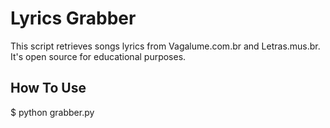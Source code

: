 # Lyrics Grabber
This script retrieves songs lyrics from Vagalume.com.br and Letras.mus.br. It's open source for educational purposes.

## How To Use

$ python grabber.py
